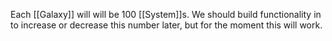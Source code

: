 Each [[Galaxy]] will will be 100 [[System]]s. We should build functionality in to increase or decrease this number later, but for the moment this will work.




